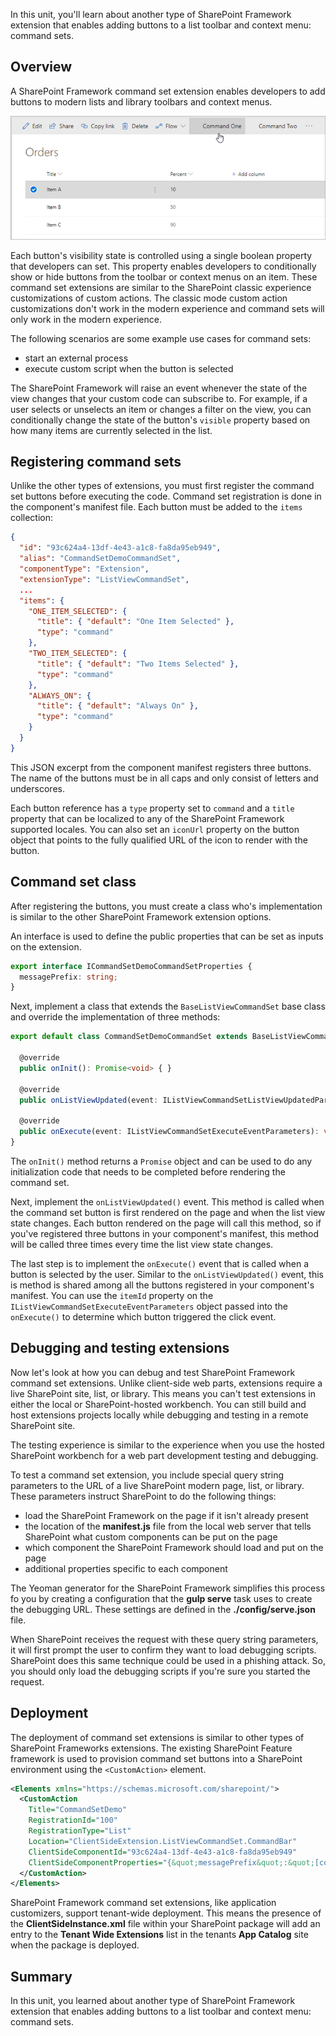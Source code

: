 In this unit, you'll learn about another type of SharePoint Framework extension that enables adding buttons to a list toolbar and context menu: command sets.

## Overview

A SharePoint Framework command set extension enables developers to add buttons to modern lists and library toolbars and context menus.

![Screenshot of example command set](../media/06-command-set-example.png)

Each button's visibility state is controlled using a single boolean property that developers can set. This property enables developers to conditionally show or hide buttons from the toolbar or context menus on an item. These command set extensions are similar to the SharePoint classic experience customizations of custom actions. The classic mode custom action customizations don't work in the modern experience and command sets will only work in the modern experience.

The following scenarios are some example use cases for command sets:

- start an external process
- execute custom script when the button is selected

The SharePoint Framework will raise an event whenever the state of the view changes that your custom code can subscribe to. For example, if a user selects or unselects an item or changes a filter on the view, you can conditionally change the state of the button's `visible` property based on how many items are currently selected in the list.

## Registering command sets

Unlike the other types of extensions, you must first register the command set buttons before executing the code. Command set registration is done in the component's manifest file. Each button must be added to the `items` collection:

```json
{
  "id": "93c624a4-13df-4e43-a1c8-fa8da95eb949",
  "alias": "CommandSetDemoCommandSet",
  "componentType": "Extension",
  "extensionType": "ListViewCommandSet",
  ...
  "items": {
    "ONE_ITEM_SELECTED": {
      "title": { "default": "One Item Selected" },
      "type": "command"
    },
    "TWO_ITEM_SELECTED": {
      "title": { "default": "Two Items Selected" },
      "type": "command"
    },
    "ALWAYS_ON": {
      "title": { "default": "Always On" },
      "type": "command"
    }
  }
}
```

This JSON excerpt from the component manifest registers three buttons. The name of the buttons must be in all caps and only consist of letters and underscores.

Each button reference has a `type` property set to `command` and a `title` property that can be localized to any of the SharePoint Framework supported locales. You can also set an `iconUrl` property on the button object that points to the fully qualified URL of the icon to render with the button.

## Command set class

After registering the buttons, you must create a class who's implementation is similar to the other SharePoint Framework extension options.

An interface is used to define the public properties that can be set as inputs on the extension.

```typescript
export interface ICommandSetDemoCommandSetProperties {
  messagePrefix: string;
}
```

Next, implement a class that extends the `BaseListViewCommandSet` base class and override the implementation of three methods:

```typescript
export default class CommandSetDemoCommandSet extends BaseListViewCommandSet<ICommandSetDemoCommandSetProperties> {

  @override
  public onInit(): Promise<void> { }

  @override
  public onListViewUpdated(event: IListViewCommandSetListViewUpdatedParameters): void { }

  @override
  public onExecute(event: IListViewCommandSetExecuteEventParameters): void { }
}
```

The `onInit()` method returns a `Promise` object and can be used to do any initialization code that needs to be completed before rendering the command set.

Next, implement the `onListViewUpdated()` event. This method is called when the command set button is first rendered on the page and when the list view state changes. Each button rendered on the page will call this method, so if you've registered three buttons in your component's manifest, this method will be called three times every time the list view state changes.

The last step is to implement the `onExecute()` event that is called when a button is selected by the user. Similar to the `onListViewUpdated()` event, this is method is shared among all the buttons registered in your component's manifest. You can use the `itemId` property on the `IListViewCommandSetExecuteEventParameters` object passed into the `onExecute()` to determine which button triggered the click event.

## Debugging and testing extensions

Now let's look at how you can debug and test SharePoint Framework command set extensions. Unlike client-side web parts, extensions require a live SharePoint site, list, or library. This means you can't test extensions in either the local or SharePoint-hosted workbench. You can still build and host extensions projects locally while debugging and testing in a remote SharePoint site.

The testing experience is similar to the experience when you use the hosted SharePoint workbench for a web part development testing and debugging.

To test a command set extension, you include special query string parameters to the URL of a live SharePoint modern page, list, or library. These parameters instruct SharePoint to do the following things:

- load the SharePoint Framework on the page if it isn't already present
- the location of the **manifest.js** file from the local web server that tells SharePoint what custom components can be put on the page
- which component the SharePoint Framework should load and put on the page
- additional properties specific to each component

The Yeoman generator for the SharePoint Framework simplifies this process fo you by creating a configuration that the **gulp serve** task uses to create the debugging URL. These settings are defined in the **./config/serve.json** file.

When SharePoint receives the request with these query string parameters, it will first prompt the user to confirm they want to load debugging scripts. SharePoint does this same technique could be used in a phishing attack. So, you should only load the debugging scripts if you're sure you started the request.

## Deployment

The deployment of command set extensions is similar to other types of SharePoint Frameworks extensions. The existing SharePoint Feature framework is used to provision command set buttons into a SharePoint environment using the `<CustomAction>` element.

```xml
<Elements xmlns="https://schemas.microsoft.com/sharepoint/">
  <CustomAction
    Title="CommandSetDemo"
    RegistrationId="100"
    RegistrationType="List"
    Location="ClientSideExtension.ListViewCommandSet.CommandBar"
    ClientSideComponentId="93c624a4-13df-4e43-a1c8-fa8da95eb949"
    ClientSideComponentProperties="{&quot;messagePrefix&quot;:&quot;[command_set_prefix]&quot;}">
  </CustomAction>
</Elements>
```

SharePoint Framework command set extensions, like application customizers, support tenant-wide deployment. This means the presence of the **ClientSideInstance.xml** file within your SharePoint package will add an entry to the **Tenant Wide Extensions** list in the tenants **App Catalog** site when the package is deployed.

## Summary

In this unit, you learned about another type of SharePoint Framework extension that enables adding buttons to a list toolbar and context menu: command sets.
